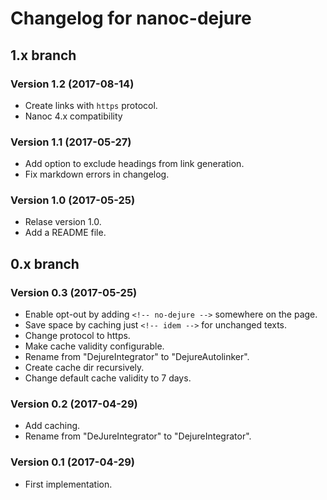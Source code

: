 # Changelog for nanoc-dejure

## 1.x branch

### Version 1.2 (2017-08-14)

* Create links with `https` protocol.
* Nanoc 4.x compatibility

### Version 1.1 (2017-05-27)

* Add option to exclude headings from link generation.
* Fix markdown errors in changelog.

### Version 1.0 (2017-05-25)

* Relase version 1.0.
* Add a README file.

## 0.x branch

### Version 0.3 (2017-05-25)

* Enable opt-out by adding `<!-- no-dejure -->` somewhere on the page.
* Save space by caching just `<!-- idem -->` for unchanged texts.
* Change protocol to https.
* Make cache validity configurable.
* Rename from "DejureIntegrator" to "DejureAutolinker".
* Create cache dir recursively.
* Change default cache validity to 7 days.

### Version 0.2 (2017-04-29)

* Add caching.
* Rename from "DeJureIntegrator" to "DejureIntegrator".

### Version 0.1 (2017-04-29)

* First implementation.
